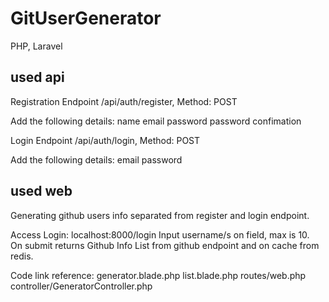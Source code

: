 # GitUserGenerator
 PHP, Laravel

used api
----------
Registration Endpoint /api/auth/register, Method: POST

Add the following details:
name
email
password
password confimation


Login Endpoint /api/auth/login, Method: POST

Add the following details:
email
password



used web
---------
Generating github users info separated from register and login endpoint.


Access Login: localhost:8000/login
Input username/s on field, max is 10.  
On submit returns Github Info List from github endpoint and on cache from redis.


Code link reference:
generator.blade.php
list.blade.php
routes/web.php
controller/GeneratorController.php
